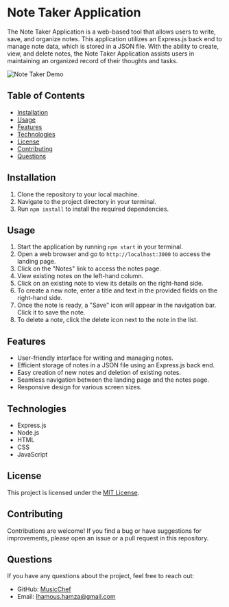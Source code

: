# Note Taker Application

The Note Taker Application is a web-based tool that allows users to write, save, and organize notes. This application utilizes an Express.js back end to manage note data, which is stored in a JSON file. With the ability to create, view, and delete notes, the Note Taker Application assists users in maintaining an organized record of their thoughts and tasks.

![Note Taker Demo](./demo.gif) <!-- will add later after completion -->

## Table of Contents

- [Installation](#installation)
- [Usage](#usage)
- [Features](#features)
- [Technologies](#technologies)
- [License](#license)
- [Contributing](#contributing)
- [Questions](#questions)

## Installation

1. Clone the repository to your local machine.
2. Navigate to the project directory in your terminal.
3. Run `npm install` to install the required dependencies.

## Usage

1. Start the application by running `npm start` in your terminal.
2. Open a web browser and go to `http://localhost:3000` to access the landing page.
3. Click on the "Notes" link to access the notes page.
4. View existing notes on the left-hand column.
5. Click on an existing note to view its details on the right-hand side.
6. To create a new note, enter a title and text in the provided fields on the right-hand side.
7. Once the note is ready, a "Save" icon will appear in the navigation bar. Click it to save the note.
8. To delete a note, click the delete icon next to the note in the list.

## Features

- User-friendly interface for writing and managing notes.
- Efficient storage of notes in a JSON file using an Express.js back end.
- Easy creation of new notes and deletion of existing notes.
- Seamless navigation between the landing page and the notes page.
- Responsive design for various screen sizes.

## Technologies

- Express.js
- Node.js
- HTML
- CSS
- JavaScript

## License

This project is licensed under the [MIT License](LICENSE).

## Contributing

Contributions are welcome! If you find a bug or have suggestions for improvements, please open an issue or a pull request in this repository.

## Questions

If you have any questions about the project, feel free to reach out:

- GitHub: [MusicChef](https://github.com/musicchef)
- Email: lhamous.hamza@gmail.com
